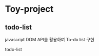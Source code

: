 # Toy-project

## todo-list
javascript DOM API를 활용하여 To-do list 구현

<a src="https://github.com/ChyunKim/Toy-project/tree/main/todo-list" target="_blank">todo-list</a>
